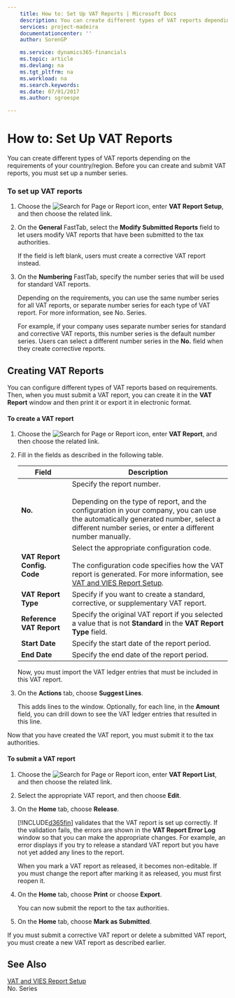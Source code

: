 ```yaml
---
    title: How to: Set Up VAT Reports | Microsoft Docs
    description: You can create different types of VAT reports depending on the requirements of your country/region. Before you can create and submit VAT reports, you must set up a number series.
    services: project-madeira
    documentationcenter: ''
    author: SorenGP

    ms.service: dynamics365-financials
    ms.topic: article
    ms.devlang: na
    ms.tgt_pltfrm: na
    ms.workload: na
    ms.search.keywords:
    ms.date: 07/01/2017
    ms.author: sgroespe

---
```

# How to: Set Up VAT Reports
You can create different types of VAT reports depending on the requirements of your country/region. Before you can create and submit VAT reports, you must set up a number series.  
  
### To set up VAT reports  
  
1.  Choose the ![Search for Page or Report](media/ui-search/search_small.png "Search for Page or Report icon") icon, enter **VAT Report Setup**, and then choose the related link.  
  
2.  On the **General** FastTab, select the **Modify Submitted Reports** field to let users modify VAT reports that have been submitted to the tax authorities.  
  
     If the field is left blank, users must create a corrective VAT report instead.  
  
3.  On the **Numbering** FastTab, specify the number series that will be used for standard VAT reports.  
  
     Depending on the requirements, you can use the same number series for all VAT reports, or separate number series for each type of VAT report. For more information, see No. Series.  
  
     For example, if your company uses separate number series for standard and corrective VAT reports, this number series is the default number series. Users can select a different number series in the **No.** field when they create corrective reports.  
  
## Creating VAT Reports  
 You can configure different types of VAT reports based on requirements. Then, when you must submit a VAT report, you can create it in the **VAT Report** window and then print it or export it in electronic format.  
  
#### To create a VAT report  
  
1.  Choose the ![Search for Page or Report](media/ui-search/search_small.png "Search for Page or Report icon") icon, enter **VAT Report**, and then choose the related link.  
  
2.  Fill in the fields as described in the following table.  
  
    |Field|Description|  
    |---------------------------------|---------------------------------------|  
    |**No.**|Specify the report number.<br /><br /> Depending on the type of report, and the configuration in your company, you can use the automatically generated number, select a different number series, or enter a different number manually.|  
    |**VAT Report Config. Code**|Select the appropriate configuration code.<br /><br /> The configuration code specifies how the VAT report is generated. For more information, see [VAT and VIES Report Setup](../vat-and-vies-report-setup.md).|  
    |**VAT Report Type**|Specify if you want to create a standard, corrective, or supplementary VAT report.|  
    |**Reference VAT Report**|Specify the original VAT report if you selected a value that is not **Standard** in the **VAT Report Type** field.|  
    |**Start Date**|Specify the start date of the report period.|  
    |**End Date**|Specify the end date of the report period.|  
  
     Now, you must import the VAT ledger entries that must be included in this VAT report.  
  
3.  On the **Actions** tab, choose **Suggest Lines**.  
  
     This adds lines to the window. Optionally, for each line, in the **Amount** field, you can drill down to see the VAT ledger entries that resulted in this line.  
  
 Now that you have created the VAT report, you must submit it to the tax authorities.  
  
#### To submit a VAT report  
  
1.  Choose the ![Search for Page or Report](media/ui-search/search_small.png "Search for Page or Report icon") icon, enter **VAT Report List**, and then choose the related link.  
  
2.  Select the appropriate VAT report, and then choose **Edit**.  
  
3.  On the **Home** tab, choose **Release**.  
  
     [!INCLUDE[d365fin](../../includes/d365fin_md.md)] validates that the VAT report is set up correctly. If the validation fails, the errors are shown in the **VAT Report Error Log** window so that you can make the appropriate changes. For example, an error displays if you try to release a standard VAT report but you have not yet added any lines to the report.  
  
     When you mark a VAT report as released, it becomes non-editable. If you must change the report after marking it as released, you must first reopen it.  
  
4.  On the **Home** tab, choose **Print** or choose **Export**.  
  
     You can now submit the report to the tax authorities.  
  
5.  On the **Home** tab, choose **Mark as Submitted**.  
  
 If you must submit a corrective VAT report or delete a submitted VAT report, you must create a new VAT report as described earlier.  
  
## See Also  
 [VAT and VIES Report Setup](../vat-and-vies-report-setup.md)   
 No. Series